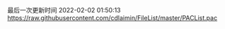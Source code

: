 最后一次更新时间 2022-02-02 01:50:13
https://raw.githubusercontent.com/cdlaimin/FileList/master/PACList.pac

